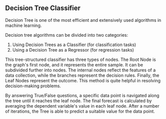 ## Decision Tree Classifier

Decision Tree is one of the most efficient and extensively used algorithms in machine learning.

Decision tree algorithms can be divided into two categories:

1. Using Decision Trees as a Classifier (for classification tasks)
2. Using a Decision Tree as a Regressor (for regression tasks)

This tree-structured classifier has three types of nodes. The Root Node is the graph's first node, and it represents the entire sample. It can be subdivided further into nodes. The internal nodes reflect the features of a data collection, while the branches represent the decision rules. Finally, the Leaf Nodes represent the outcome. This method is quite helpful in resolving decision-making problems.

By answering True/False questions, a specific data point is navigated along the tree until it reaches the leaf node. The final forecast is calculated by averaging the dependent variable's value in each leaf node. After a number of iterations, the Tree is able to predict a suitable value for the data point.
